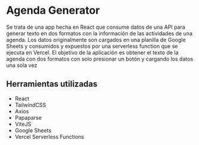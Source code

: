 # Agenda Generator

Se trata de una app hecha en React que consume datos de una API para generar texto en dos formatos con la información de las actividades de una agenda.
Los datos originalmente son cargados en una planilla de Google Sheets y consumidos y expuestos por una serverless function que se ejecuta en Vercel.
El objetivo de la aplicación es obtener el texto de la agenda con dos formatos con solo presionar un botón y cargando los datos una sola vez

## Herramientas utilizadas

- React
- TailwindCSS
- Axios
- Papaparse
- ViteJS
- Google Sheets
- Vercel Serverless Functions

